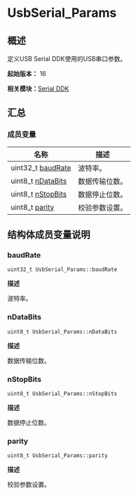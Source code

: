 # UsbSerial_Params


## 概述

定义USB Serial DDK使用的USB串口参数。

**起始版本：** 16

**相关模块：**[Serial DDK](_serial_ddk.md)


## 汇总


### 成员变量

| 名称 | 描述 | 
| -------- | -------- |
| uint32_t [baudRate](#baudrate) | 波特率。 | 
| uint8_t [nDataBits](#ndatabits) | 数据传输位数。 | 
| uint8_t [nStopBits](#nstopbits) | 数据停止位数。 | 
| uint8_t [parity](#parity) | 校验参数设置。 | 


## 结构体成员变量说明


### baudRate

```
uint32_t UsbSerial_Params::baudRate
```

**描述**

波特率。


### nDataBits

```
uint8_t UsbSerial_Params::nDataBits
```

**描述**

数据传输位数。


### nStopBits

```
uint8_t UsbSerial_Params::nStopBits
```

**描述**

数据停止位数。


### parity

```
uint8_t UsbSerial_Params::parity
```

**描述**

校验参数设置。
